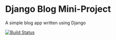 # Django Blog Mini-Project

A simple blog app written using Django

[![Build Status](https://travis-ci.org/Prejudice182/django-blog.svg?branch=master)](https://travis-ci.org/Prejudice182/django-blog)